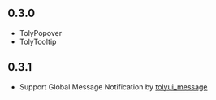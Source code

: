 ## 0.3.0

* TolyPopover 
* TolyTooltip 

## 0.3.1

* Support Global Message Notification by [tolyui_message](https://pub.dev/packages/tolyui_message)